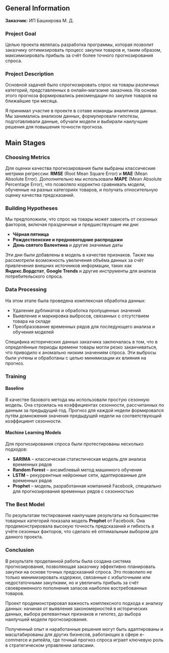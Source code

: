 ## General Information
**Заказчик:** ИП Башкирова М. Д.  

### Project Goal
Целью проекта являлась разработка программы, которая позволит заказчику оптимизировать процесс закупки товаров и, таким образом, максимизировать прибыль за счёт более точного прогнозирования спроса.

### Project Description
Основной задачей было спрогнозировать спрос на товары различных категорий, представленных в онлайн-магазине заказчика. На основе этого прогноза формировались рекомендации по закупке товаров на ближайшие три месяца.

Я принимал участие в проекте в сотаве команды аналитиков данных. Мы занимались анализом данных, формулировали гипотезы, подготавливали данные, обучали модели и выбирали наилучшие решения для повышения точности прогноза.

## Main Stages

### Choosing Metrics
Для оценки качества прогнозирования были выбраны классические метрики регрессии: **RMSE** (Root Mean Square Error) и **MAE** (Mean Absolute Error).
Дополнительно мы использовали **MAPE** (Mean Absolute Percentage Error), что позволяло корректно сравнивать модели, обученные на разных категориях товаров, и получать относительную оценку качества предсказаний.

### Building Hypotheses
Мы предположили, что спрос на товары может зависеть от сезонных факторов, включая праздничные и предшествующие им дни:
- **Чёрная пятница**
- **Рождественские и предновогодние распродажи**
- **День святого Валентина** и другие значимые даты

Эти дни были добавлены в модель в качестве признаков. Также мы рассмотрели возможность увеличения объёма данных за счёт привлечения внешних источников информации, таких как **Яндекс.Вордстат**, **Google Trends** и другие инструменты для анализа потребительского спроса.

### Data Processing
На этом этапе была проведена комплексная обработка данных:
- Удаление дубликатов и обработка пропущенных значений
- Выявление и маркировка выбросов, связанных с отсутствием товара на складе
- Преобразование временных рядов для последующего анализа и обучения моделей

Специфика исторических данных заказчика заключалась в том, что в определённые периоды времени товары могли резко заканчиваться, что приводило к аномально низким значениям спроса. Эти выбросы были учтены и обработаны с целью минимизации их влияния на прогноз.

### Training

#### Baseline
В качестве базового метода мы использовали простую сезонную модель. Она строилась на коэффициентах сезонности, рассчитанных по данным за предыдущий год. Прогноз для каждой недели формировался путём домножения значения предыдущей недели на соответствующий коэффициент сезонности.

#### Machine Learning Models
Для прогнозирования спроса были протестированы несколько подходов:
- **SARIMA** – классическая статистическая модель для анализа временных рядов
- **Random Forest** – ансамблевый метод машинного обучения
- **LSTM** – рекуррентные нейронные сети, адаптированные для временных рядов
- **Prophet** – модель, разработанная компанией Facebook, специально для прогнозирования временных рядов с сезонностью

### The Best Model
По результатам тестирования наилучшие результаты на большинстве товарных категорий показала модель **Prophet** от Facebook. Она продемонстрировала высокую точность предсказаний и гибкость в учёте сезонных факторов, что сделало её оптимальным выбором для данного проекта.

### Conclusion
В результате проделанной работы была создана система прогнозирования, позволяющая заказчику эффективно планировать закупки на основе точных предсказаний спроса. Это позволило не только минимизировать издержки, связанные с избыточными или недостаточными закупками, но и увеличить прибыль за счёт своевременного пополнения запасов наиболее востребованных товаров.

Проект продемонстрировал важность комплексного подхода к анализу данных: начиная от выявления закономерностей в исторических данных, выбора релевантных признаков и гипотез, до выбора наилучшей модели прогнозирования.

Полученный опыт и наработанные решения могут быть адаптированы и масштабированы для других бизнесов, работающих в сфере e-commerce и ритейла, где точный прогноз спроса играет ключевую роль в стратегическом управлении запасами.







